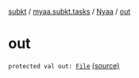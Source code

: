 [subkt](../../index.md) / [myaa.subkt.tasks](../index.md) / [Nyaa](index.md) / [out](./out.md)

# out

`protected val out: `[`File`](https://docs.oracle.com/javase/9/docs/api/java/io/File.html) [(source)](https://github.com/Myaamori/SubKt/blob/0.1.10/src/main/kotlin/myaa/subkt/tasks/tasks.kt#L928)